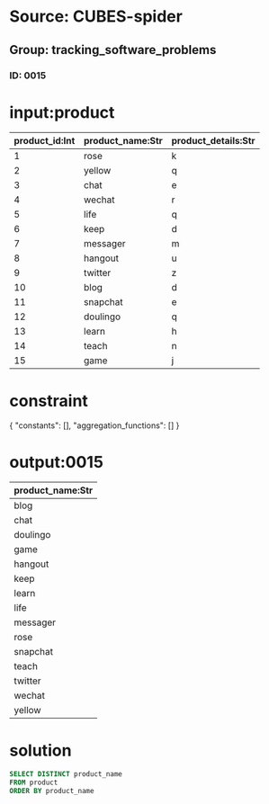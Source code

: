 # Source: CUBES-spider
## Group: tracking_software_problems
### ID: 0015

# input:product

| product_id:Int | product_name:Str | product_details:Str |
|---|---|---|
| 1 | rose | k |
| 2 | yellow | q |
| 3 | chat | e |
| 4 | wechat | r |
| 5 | life | q |
| 6 | keep | d |
| 7 | messager | m |
| 8 | hangout | u |
| 9 | twitter | z |
| 10 | blog | d |
| 11 | snapchat | e |
| 12 | doulingo | q |
| 13 | learn | h |
| 14 | teach | n |
| 15 | game | j |

# constraint

{
  "constants": [],
  "aggregation_functions": []
}

# output:0015

| product_name:Str |
|---|
| blog |
| chat |
| doulingo |
| game |
| hangout |
| keep |
| learn |
| life |
| messager |
| rose |
| snapchat |
| teach |
| twitter |
| wechat |
| yellow |

# solution

```sql
SELECT DISTINCT product_name
FROM product
ORDER BY product_name
```
